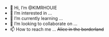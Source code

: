 - 👋 Hi, I’m @KIMRHOUIE
- 👀 I’m interested in ...
- 🌱 I’m currently learning ...
- 💞️ I’m looking to collaborate on ...
- 📫 How to reach me ...
~~Alice in the borderland~~
<!---
KIMRHOUIE/KIMRHOUIE is a ✨ special ✨ repository because its `README.md` (this file) appears on your GitHub profile.
You can click the Preview link to take a look at your changes.
--->
